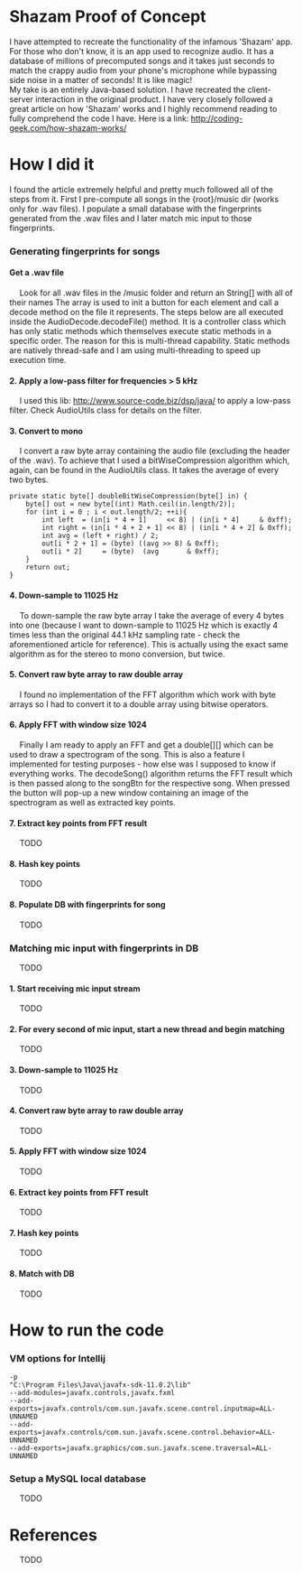 # Shazam Proof of Concept
I have attempted to recreate the functionality of the infamous 'Shazam' app. For those who don't know,
it is an app used to recognize audio. It has a database of millions of precomputed songs and it takes just seconds
to match the crappy audio from your phone's microphone while bypassing side noise in a matter of seconds! It is
like magic!
<br>
My take is an entirely Java-based solution. I have recreated the client-server interaction in the original product.
I have very closely followed a great article on how 'Shazam' works and I highly recommend reading to fully
comprehend the code I have. Here is a link: http://coding-geek.com/how-shazam-works/

# How I did it
I found the article extremely helpful and pretty much followed all of the steps from it. First I pre-compute all songs in
the {root}/music dir (works only for .wav files). I populate a small database with the fingerprints generated from the .wav files
and I later match mic input to those fingerprints.

### Generating fingerprints for songs

#### Get a .wav file
&emsp; Look for all .wav files in the /music folder and return an String[] with all of their names
The array is used to init a button for each element and call a decode method on the file it represents. The 
steps below are all executed inside the AudioDecode.decodeFile() method. It is a controller class which
has only static methods which themselves execute static methods in a specific order. The reason for this is
multi-thread capability. Static methods are natively thread-safe and I am using multi-threading to speed up execution time.

#### 2. Apply a low-pass filter for frequencies > 5 kHz
&emsp; I used this lib: http://www.source-code.biz/dsp/java/ to apply a low-pass filter. Check 
AudioUtils class for details on the filter.

#### 3. Convert to mono
&emsp; I convert a raw byte array containing the audio file (excluding the header of the .wav). To achieve that I used
a bitWiseCompression algorithm which, again, can be found in the AudioUtils class. It takes the average of every two bytes.
```$xslt
private static byte[] doubleBitWiseCompression(byte[] in) {
    byte[] out = new byte[(int) Math.ceil(in.length/2)];
    for (int i = 0 ; i < out.length/2; ++i){
        int left  = (in[i * 4 + 1]     << 8) | (in[i * 4]     & 0xff);
        int right = (in[i * 4 + 2 + 1] << 8) | (in[i * 4 + 2] & 0xff);
        int avg = (left + right) / 2;
        out[i * 2 + 1] = (byte) ((avg >> 8) & 0xff);
        out[i * 2]     = (byte)  (avg       & 0xff);
    }
    return out;
}
```

#### 4. Down-sample to 11025 Hz
&emsp; To down-sample the raw byte array I take the average of every 4 bytes into one (because I want to down-sample to 11025 Hz which is exactly 4 times
less than the original 44.1 kHz sampling rate - check the aforementioned article for reference). This is actually
using the exact same algorithm as for the stereo to mono conversion, but twice.  

#### 5. Convert raw byte array to raw double array
&emsp; I found no implementation of the FFT algorithm which work with byte arrays so I had to convert it to a double array using bitwise operators.

#### 6. Apply FFT with window size 1024
&emsp; Finally I am ready to apply an FFT and get a double[][] which can be used to draw a spectrogram of the song.
This is also a feature I implemented for testing purposes - how else was I supposed to know if everything works.
The decodeSong() algorithm returns the FFT result which is then passed along to the songBtn for the respective song.
When pressed the button will pop-up a new window containing an image of the spectrogram as well as extracted key points.

#### 7. Extract key points from FFT result
&emsp; TODO
#### 8. Hash key points
&emsp; TODO
#### 8. Populate DB with fingerprints for song
&emsp; TODO

### Matching mic input with fingerprints in DB
&emsp; TODO
#### 1. Start receiving mic input stream
&emsp; TODO
#### 2. For every second of mic input, start a new thread and begin matching
&emsp; TODO
#### 3. Down-sample to 11025 Hz
&emsp; TODO
#### 4. Convert raw byte array to raw double array
&emsp; TODO
#### 5. Apply FFT with window size 1024
&emsp; TODO
#### 6. Extract key points from FFT result
&emsp; TODO
#### 7. Hash key points
&emsp; TODO
#### 8. Match with DB
&emsp; TODO

# How to run the code
### VM options for Intellij
```
-p
"C:\Program Files\Java\javafx-sdk-11.0.2\lib"
--add-modules=javafx.controls,javafx.fxml
--add-exports=javafx.controls/com.sun.javafx.scene.control.inputmap=ALL-UNNAMED
--add-exports=javafx.controls/com.sun.javafx.scene.control.behavior=ALL-UNNAMED
--add-exports=javafx.graphics/com.sun.javafx.scene.traversal=ALL-UNNAMED
```
### Setup a MySQL local database
&emsp; TODO
# References
&emsp; TODO